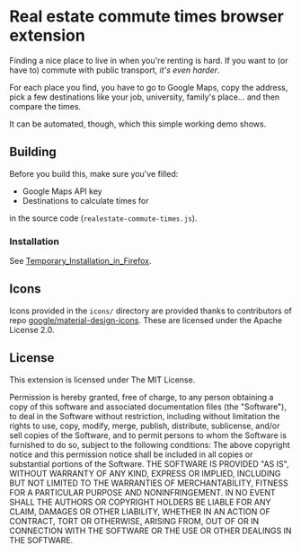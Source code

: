 # Real estate commute times browser extension

Finding a nice place to live in when you're renting is hard.
If you want to (or have to) commute with public transport, *it's even harder*.

For each place you find, you have to go to Google Maps, copy the address, pick a few destinations like 
your job, university, family's place... and then compare the times.

It can be automated, though, which this simple working demo shows.



## Building

Before you build this, make sure you've filled:

* Google Maps API key
* Destinations to calculate times for

in the source code (`realestate-commute-times.js`).

### Installation

See [Temporary_Installation_in_Firefox](https://developer.mozilla.org/en-US/docs/Mozilla/Add-ons/WebExtensions/Temporary_Installation_in_Firefox]).

## Icons

Icons provided in the `icons/` directory are provided thanks to contributors of repo [google/material-design-icons](https://github.com/google/material-design-icons). 
These are licensed under the Apache License 2.0.

## License

This extension is licensed under The MIT License. 

Permission is hereby granted, free of charge, to any person obtaining a copy of this software and associated documentation files (the "Software"), to deal in the Software without restriction, including without limitation the rights to use, copy, modify, merge, publish, distribute, sublicense, and/or sell copies of the Software, and to permit persons to whom the Software is furnished to do so, subject to the following conditions:  The above copyright notice and this permission notice shall be included in all copies or substantial portions of the Software.  THE SOFTWARE IS PROVIDED "AS IS", WITHOUT WARRANTY OF ANY KIND, EXPRESS OR IMPLIED, INCLUDING BUT NOT LIMITED TO THE WARRANTIES OF MERCHANTABILITY, FITNESS FOR A PARTICULAR PURPOSE AND NONINFRINGEMENT. IN NO EVENT SHALL THE AUTHORS OR COPYRIGHT HOLDERS BE LIABLE FOR ANY CLAIM, DAMAGES OR OTHER LIABILITY, WHETHER IN AN ACTION OF CONTRACT, TORT OR OTHERWISE, ARISING FROM, OUT OF OR IN CONNECTION WITH THE SOFTWARE OR THE USE OR OTHER DEALINGS IN THE SOFTWARE.
